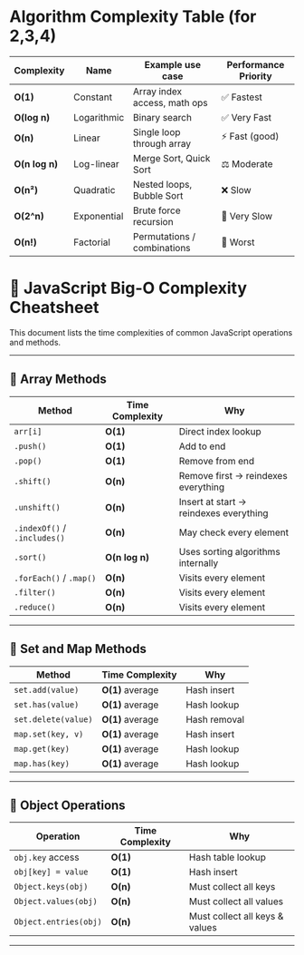 # Algorithm Complexity Table (for 2,3,4)

| Complexity     | Name        | Example use case             | Performance Priority |
| -------------- | ----------- | ---------------------------- | -------------------- |
| **O(1)**       | Constant    | Array index access, math ops | ✅ Fastest           |
| **O(log n)**   | Logarithmic | Binary search                | ✅ Very Fast         |
| **O(n)**       | Linear      | Single loop through array    | ⚡ Fast (good)       |
| **O(n log n)** | Log-linear  | Merge Sort, Quick Sort       | ⚖️ Moderate          |
| **O(n²)**      | Quadratic   | Nested loops, Bubble Sort    | ❌ Slow              |
| **O(2^n)**     | Exponential | Brute force recursion        | 🚨 Very Slow         |
| **O(n!)**      | Factorial   | Permutations / combinations  | 🛑 Worst             |

# 📘 JavaScript Big-O Complexity Cheatsheet

This document lists the time complexities of common JavaScript operations and methods.

---

## 🔹 Array Methods

| Method                       | Time Complexity | Why                                    |
| ---------------------------- | --------------- | -------------------------------------- |
| `arr[i]`                     | **O(1)**        | Direct index lookup                    |
| `.push()`                    | **O(1)**        | Add to end                             |
| `.pop()`                     | **O(1)**        | Remove from end                        |
| `.shift()`                   | **O(n)**        | Remove first → reindexes everything    |
| `.unshift()`                 | **O(n)**        | Insert at start → reindexes everything |
| `.indexOf()` / `.includes()` | **O(n)**        | May check every element                |
| `.sort()`                    | **O(n log n)**  | Uses sorting algorithms internally     |
| `.forEach()` / `.map()`      | **O(n)**        | Visits every element                   |
| `.filter()`                  | **O(n)**        | Visits every element                   |
| `.reduce()`                  | **O(n)**        | Visits every element                   |

---

## 🔹 Set and Map Methods

| Method              | Time Complexity  | Why          |
| ------------------- | ---------------- | ------------ |
| `set.add(value)`    | **O(1)** average | Hash insert  |
| `set.has(value)`    | **O(1)** average | Hash lookup  |
| `set.delete(value)` | **O(1)** average | Hash removal |
| `map.set(key, v)`   | **O(1)** average | Hash insert  |
| `map.get(key)`      | **O(1)** average | Hash lookup  |
| `map.has(key)`      | **O(1)** average | Hash lookup  |

---

## 🔹 Object Operations

| Operation             | Time Complexity | Why                            |
| --------------------- | --------------- | ------------------------------ |
| `obj.key` access      | **O(1)**        | Hash table lookup              |
| `obj[key] = value`    | **O(1)**        | Hash insert                    |
| `Object.keys(obj)`    | **O(n)**        | Must collect all keys          |
| `Object.values(obj)`  | **O(n)**        | Must collect all values        |
| `Object.entries(obj)` | **O(n)**        | Must collect all keys & values |

---
